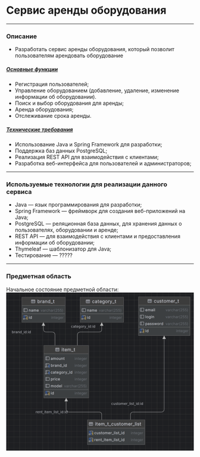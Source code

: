 # Сервис аренды оборудования
***
### Описание
* Разработать сервис аренды оборудования, который позволит пользователям арендовать оборудование

##### <u>Основные функции</u>
* Регистрация пользователей;
* Управление оборудованием (добавление, удаление, изменение информации об оборудовании).
* Поиск и выбор оборудования для аренды;
* Аренда оборудования;
* Отслеживание срока аренды.

##### <u>Технические требования</u>

* Использование Java и Spring Framework для разработки;
* Поддержка баз данных PostgreSQL;
* Реализация REST API для взаимодействия с клиентами;
* Разработка веб-интерфейса для пользователей и администраторов;
***
### Используемые технологии для реализации данного сервиса
* Java — язык программирования для разработки;
* Spring Framework — фреймворк для создания веб-приложений на Java;
* PostgreSQL — реляционная база данных, для хранения данных о пользователях, оборудовании и аренде;
* REST API — для взаимодействия с клиентами и предоставления информации об оборудовании;
* Thymeleaf — шаблонизатор для Java;
* Тестирование — ?????
***
### Предметная область
Начальное состояние предметной области:
![img.png](img.png)
